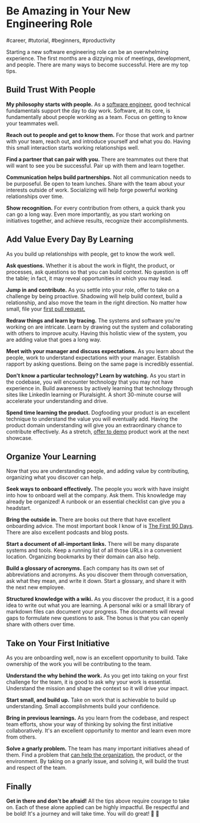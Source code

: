 # Be Amazing in Your New Engineering Role
#career, #tutorial, #beginners, #productivity

Starting a new software engineering role can be an overwhelming experience. The first months are a dizzying mix of meetings, development, and people. There are many ways to become successful. Here are my top tips.

## Build Trust With People

**My philosophy starts with people.** As a [software engineer](https://dev.to/solidi/what-is-a-software-engineer-anyway-3fb2), good technical fundamentals support the day to day work. Software, at its core, is fundamentally about people working as a team. Focus on getting to know your teammates well.

**Reach out to people and get to know them.** For those that work and partner with your team, reach out, and introduce yourself and what you do. Having this small interaction starts working relationships well.

**Find a partner that can pair with you.** There are teammates out there that will want to see you be successful. Pair up with them and learn together.

**Communication helps build partnerships.** Not all communication needs to be purposeful. Be open to team lunches. Share with the team about your interests outside of work. Socializing will help forge powerful working relationships over time.

**Show recognition.** For every contribution from others, a quick thank you can go a long way. Even more importantly, as you start working on initiatives together, and achieve results, recognize their accomplishments.

## Add Value Every Day By Learning

As you build up relationships with people, get to know the work well.

**Ask questions.** Whether it is about the work in flight, the product, or processes, ask questions so that you can build context. No question is off the table; in fact, it may reveal opportunities in which you may lead.

**Jump in and contribute.** As you settle into your role, offer to take on a challenge by being proactive. Shadowing will help build context, build a relationship, and also move the team in the right direction. No matter how small, file your [first pull request.](https://dev.to/solidi/be-a-rockstar-at-pull-requests-1e4f)

**Redraw things and learn by tracing.** The systems and software you're working on are intricate. Learn by drawing out the system and collaborating with others to improve acuity. Having this holistic view of the system, you are adding value that goes a long way.

**Meet with your manager and discuss expectations.** As you learn about the people, work to understand expectations with your manager. Establish rapport by asking questions. Being on the same page is incredibly essential. 

**Don't know a particular technology? Learn by watching.** As you start in the codebase, you will encounter technology that you may not have experience in. Build awareness by actively learning that technology through sites like LinkedIn learning or Pluralsight. A short 30-minute course will accelerate your understanding and drive.

**Spend time learning the product.** Dogfooding your product is an excellent technique to understand the value you will eventually add. Having the product domain understanding will give you an extraordinary chance to contribute effectively. As a stretch, [offer to demo](https://dev.to/solidi/how-to-crush-your-next-team-demo-2bb5) product work at the next showcase.

## Organize Your Learning

Now that you are understanding people, and adding value by contributing, organizing what you discover can help.

**Seek ways to onboard effectively.** The people you work with have insight into how to onboard well at the company. Ask them. This knowledge may already be organized! A runbook or an essential checklist can give you a headstart.

**Bring the outside in.** There are books out there that have excellent onboarding advice. The most important book I know of is [The First 90 Days](https://hbr.org/books/watkins). There are also excellent podcasts and blog posts.

**Start a document of all-important links.** There will be many disparate systems and tools. Keep a running list of all those URLs in a convenient location. Organizing bookmarks by their domain can also help.  

**Build a glossary of acronyms.** Each company has its own set of abbreviations and acronyms. As you discover them through conversation, ask what they mean, and write it down. Start a glossary, and share it with the next new employee.

**Structured knowledge with a wiki.** As you discover the product, it is a good idea to write out what you are learning. A personal wiki or a small library of markdown files can document your progress. The documents will reveal gaps to formulate new questions to ask. The bonus is that you can openly share with others over time.

## Take on Your First Initiative

As you are onboarding well, now is an excellent opportunity to build. Take ownership of the work you will be contributing to the team.

**Understand the why behind the work.** As you get into taking on your first challenge for the team, it is good to ask why your work is essential. Understand the mission and shape the context so it will drive your impact.

**Start small, and build up.** Take on work that is achievable to build up understanding. Small accomplishments build your confidence.

**Bring in previous learnings.** As you learn from the codebase, and respect team efforts, show your way of thinking by solving the first initiative collaboratively. It's an excellent opportunity to mentor and learn even more from others.

**Solve a gnarly problem.** The team has many important initiatives ahead of them. Find a problem that [can help the organization](https://devjourney.info/Guests/98_DougArcuri.html), the product, or the environment. By taking on a gnarly issue, and solving it, will build the trust and respect of the team.

## Finally

**Get in there and don't be afraid!** All the tips above require courage to take on. Each of these alone applied can be highly impactful. Be respectful and be bold! It's a journey and will take time. You will do great! 🎉 🙌

